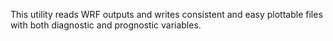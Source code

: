 This utility reads WRF outputs and writes consistent and easy plottable files with both diagnostic and prognostic variables.
